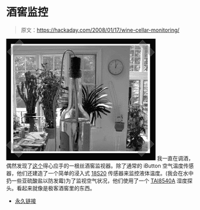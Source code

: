# 酒窖监控

> 原文：<https://hackaday.com/2008/01/17/wine-cellar-monitoring/>

![](img/b699546dd9ffffce7d31b5e0cc2f3449.png)
我一直在调酒，偶然发现了[这个](http://owfs.org/index.php?page=monitor-a-wine-cellar)得心应手的一根丝酒窖监视器。除了通常的 iButton 空气温度传感器，他们还建造了一个简单的浸入式 [18S20](http://www.maxim-ic.com/quick_view2.cfm/qv_pk/2815) 传感器来监控液体温度。(我会在水中扔一些亚硫酸盐以防发霉)为了监视空气状况，他们使用了一个 [TAI8540A](http://www.aagelectronica.com/aag/en-us/dept_2.html) 湿度探头。看起来就像是极客酒窖里的东西。

*   [永久链接](http://owfs.org/index.php?page=monitor-a-wine-cellar)